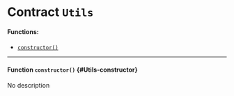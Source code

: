 # Contract `Utils`



#### Functions:
- [`constructor()`](#Utils-constructor)


---

#### Function `constructor()` {#Utils-constructor}
No description

